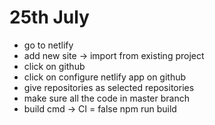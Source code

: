 # 25th July

- go to netlify
- add new site -> import from existing project
- click on github
- click on configure netlify app on github
- give repositories as selected repositories
- make sure all the code in master branch
- build cmd -> CI = false npm run build
